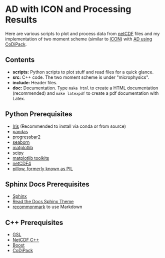 AD with ICON and Processing Results
===================================

Here are various scripts to plot and process data from [netCDF](https://www.unidata.ucar.edu/software/netcdf/) files and my implementation of two moment scheme (similar to [ICON](https://www.dwd.de/EN/research/weatherforecasting/num_modelling/01_num_weather_prediction_modells/icon_description.html)) with [AD using CoDiPack](https://github.com/scicompkl/codipack).

Contents
---------

- **scripts:** Python scripts to plot stuff and read files for a quick glance.
- **src:** C++ code. The two moment scheme is under "microphysics".
- **include:** Header files.
- **doc:** Documentation. Type `make html` to create a HTML documentation (recommended) and `make latexpdf` to create a pdf documentation with Latex.


Python Prerequisites
---------------------

- [Iris](https://github.com/SciTools/iris) (Recommended to install via conda or from source)
- [pandas](https://pandas.pydata.org/)
- [progressbar2](https://pypi.org/project/progressbar2/)
- [seaborn](https://seaborn.pydata.org/)
- [matplotlib](https://matplotlib.org/)
- [scipy](https://www.scipy.org/)
- [matplotlib toolkits](https://matplotlib.org/1.4.3/mpl_toolkits/index.html)
- [netCDF4](https://unidata.github.io/netcdf4-python/netCDF4/index.html)
- [pillow, formerly known as PIL](https://pillow.readthedocs.io/en/stable/)

Sphinx Docs Prerequisites
-------------------------
- [Sphinx](http://www.sphinx-doc.org/en/master/)
- [Read the Docs Sphinx Theme](https://sphinx-rtd-theme.readthedocs.io/en/stable/)
- [recommonmark](https://www.sphinx-doc.org/en/master/usage/markdown.html) to use Markdown

C++ Prerequisites
-----------------
- [GSL](https://www.gnu.org/software/gsl/)
- [NetCDF C++](https://github.com/Unidata/netcdf-cxx4/releases)
- [Boost](https://www.boost.org/)
- [CoDiPack](https://www.scicomp.uni-kl.de/software/codi/)
